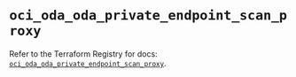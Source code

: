 # `oci_oda_oda_private_endpoint_scan_proxy`

Refer to the Terraform Registry for docs: [`oci_oda_oda_private_endpoint_scan_proxy`](https://registry.terraform.io/providers/oracle/oci/7.19.0/docs/resources/oda_oda_private_endpoint_scan_proxy).
